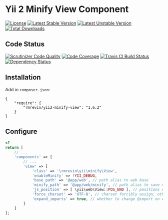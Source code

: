 Yii 2 Minify View Component
===========================
[![License](https://poser.pugx.org/rmrevin/yii2-minify-view/license.svg)](https://packagist.org/packages/rmrevin/yii2-minify-view)
[![Latest Stable Version](https://poser.pugx.org/rmrevin/yii2-minify-view/v/stable.svg)](https://packagist.org/packages/rmrevin/yii2-minify-view)
[![Latest Unstable Version](https://poser.pugx.org/rmrevin/yii2-minify-view/v/unstable.svg)](https://packagist.org/packages/rmrevin/yii2-minify-view)
[![Total Downloads](https://poser.pugx.org/rmrevin/yii2-minify-view/downloads.svg)](https://packagist.org/packages/rmrevin/yii2-minify-view)

Code Status
-----------
[![Scrutinizer Code Quality](https://scrutinizer-ci.com/g/rmrevin/yii2-minify-view/badges/quality-score.png?b=master)](https://scrutinizer-ci.com/g/rmrevin/yii2-minify-view/?branch=master)
[![Code Coverage](https://scrutinizer-ci.com/g/rmrevin/yii2-minify-view/badges/coverage.png?b=master)](https://scrutinizer-ci.com/g/rmrevin/yii2-minify-view/?branch=master)
[![Travis CI Build Status](https://travis-ci.org/rmrevin/yii2-minify-view.svg)](https://travis-ci.org/rmrevin/yii2-minify-view)
[![Dependency Status](https://www.versioneye.com/user/projects/54119b4b9e1622a6510000e1/badge.svg)](https://www.versioneye.com/user/projects/54119b4b9e1622a6510000e1)

Installation
------------
Add in `composer.json`:
```
{
    "require": {
        "rmrevin/yii2-minify-view": "1.6.2"
    }
}
```

Configure
-----
```php
<?
return [
	// ...
	'components' => [
		// ...
		'view' => [
			'class' => '\rmrevin\yii\minify\View',
			'enableMinify' => !YII_DEBUG,
			'base_path' => '@app/web', // path alias to web base
			'minify_path' => '@app/web/minify', // path alias to save minify result
			'js_position' => [ \yii\web\View::POS_END ], // positions of js files to be minified
			'force_charset' => 'UTF-8', // charset forcibly assign, otherwise will use all of the files found charset
			'expand_imports' => true, // whether to change @import on content
		]
	]
];
```
